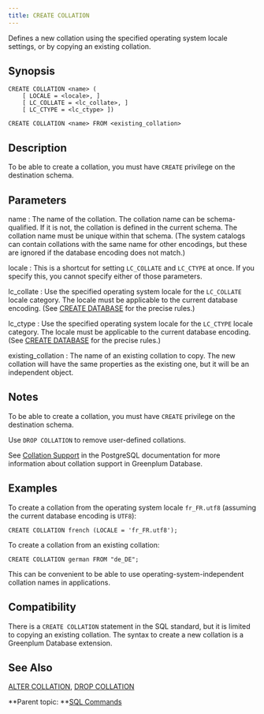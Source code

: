 ```yaml
---
title: CREATE COLLATION 
---
```


Defines a new collation using the specified operating system locale settings, or by copying an existing collation.

## <a id="section2"></a>Synopsis 

``` {#sql_command_synopsis}
CREATE COLLATION <name> (    
    [ LOCALE = <locale>, ]    
    [ LC_COLLATE = <lc_collate>, ]    
    [ LC_CTYPE = <lc_ctype> ])

CREATE COLLATION <name> FROM <existing_collation>
```

## <a id="section3"></a>Description 

To be able to create a collation, you must have `CREATE` privilege on the destination schema.

## <a id="section4"></a>Parameters 

name
:   The name of the collation. The collation name can be schema-qualified. If it is not, the collation is defined in the current schema. The collation name must be unique within that schema. \(The system catalogs can contain collations with the same name for other encodings, but these are ignored if the database encoding does not match.\)

locale
:   This is a shortcut for setting `LC_COLLATE` and `LC_CTYPE` at once. If you specify this, you cannot specify either of those parameters.

lc\_collate
:   Use the specified operating system locale for the `LC_COLLATE` locale category. The locale must be applicable to the current database encoding. \(See [CREATE DATABASE](CREATE_DATABASE.html) for the precise rules.\)

lc\_ctype
:   Use the specified operating system locale for the `LC_CTYPE` locale category. The locale must be applicable to the current database encoding. \(See [CREATE DATABASE](CREATE_DATABASE.html) for the precise rules.\)

existing\_collation
:   The name of an existing collation to copy. The new collation will have the same properties as the existing one, but it will be an independent object.

## <a id="section5"></a>Notes 

To be able to create a collation, you must have `CREATE` privilege on the destination schema.

Use `DROP COLLATION` to remove user-defined collations.

See [Collation Support](https://www.postgresql.org/docs/9.4/collation.html) in the PostgreSQL documentation for more information about collation support in Greenplum Database.

## <a id="section6"></a>Examples 

To create a collation from the operating system locale `fr_FR.utf8` \(assuming the current database encoding is `UTF8`\):

```
CREATE COLLATION french (LOCALE = 'fr_FR.utf8');
```

To create a collation from an existing collation:

```
CREATE COLLATION german FROM "de_DE";
```

This can be convenient to be able to use operating-system-independent collation names in applications.

## <a id="section7"></a>Compatibility 

There is a `CREATE COLLATION` statement in the SQL standard, but it is limited to copying an existing collation. The syntax to create a new collation is a Greenplum Database extension.

## <a id="section8"></a>See Also 

[ALTER COLLATION](ALTER_COLLATION.html), [DROP COLLATION](DROP_COLLATION.html)

**Parent topic: **[SQL Commands](../sql_commands/sql_ref.html)


